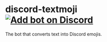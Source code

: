# discord-textmoji [![Add bot on Discord](https://img.shields.io/badge/add%20bot%20on-Discord-7289da.svg)](https://discordapp.com/oauth2/authorize?&client_id=332215212293750796&scope=bot&permissions=3072&response_type=code)
The bot that converts text into Discord emojis.